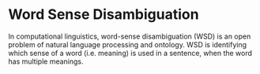 # Word Sense Disambiguation

In computational linguistics, word-sense disambiguation (WSD) is an open problem of natural language processing and ontology. WSD is identifying which sense of a word (i.e. meaning) is used in a sentence, when the word has multiple meanings.
